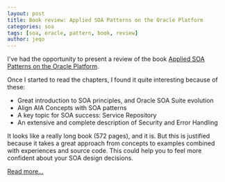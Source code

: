 ```yaml
---
layout: post
title: Book review: Applied SOA Patterns on the Oracle Platform
categories: soa
tags: [soa, oracle, pattern, book, review]
author: jeqo
---
```


I've had the opportunity to present a review of the book [Applied SOA Patterns on the Oracle Platform](https://www.packtpub.com/application-development/applied-soa-patterns-oracle-platform).

Once I started to read the chapters, I found it quite interesting because of these:

* Great introduction to SOA principles, and Oracle SOA Suite evolution
* Align AIA Concepts with SOA patterns
* A key topic for SOA success: Service Repository
* An extensive and complete description of Security and Error Handling

It looks like a really long book (572 pages), and it is. But this is justified because it takes a great approach from concepts to examples combined with experiences and source code. This could help you to feel more confident about your SOA design decisions.


[Read more...](http://jeqo.github.io/blog/middleware/review-soa-patterns-oracle-platform/)